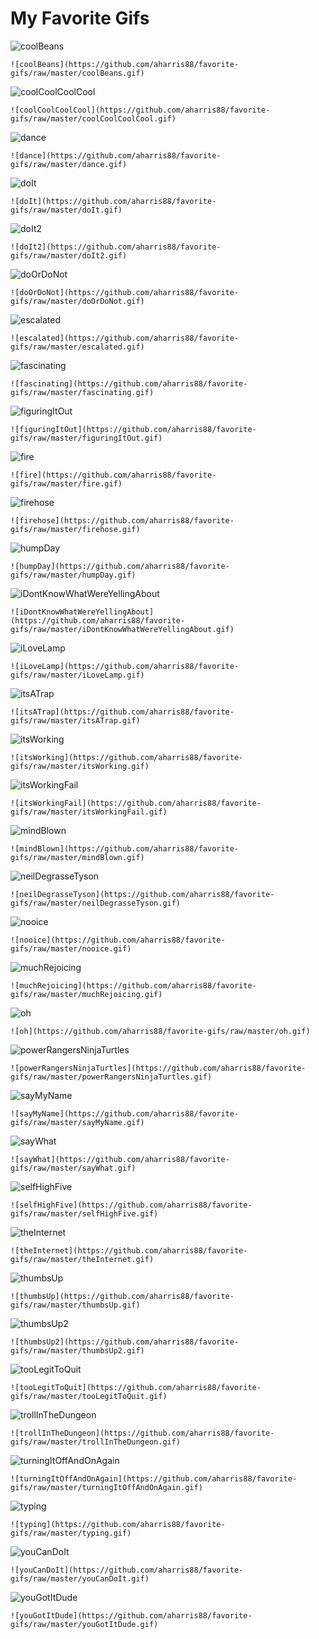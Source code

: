 # My Favorite Gifs

![coolBeans](https://github.com/aharris88/favorite-gifs/raw/master/coolBeans.gif)
```
![coolBeans](https://github.com/aharris88/favorite-gifs/raw/master/coolBeans.gif)
```

![coolCoolCoolCool](https://github.com/aharris88/favorite-gifs/raw/master/coolCoolCoolCool.gif)
```
![coolCoolCoolCool](https://github.com/aharris88/favorite-gifs/raw/master/coolCoolCoolCool.gif)
```

![dance](https://github.com/aharris88/favorite-gifs/raw/master/dance.gif)
```
![dance](https://github.com/aharris88/favorite-gifs/raw/master/dance.gif)
```

![doIt](https://github.com/aharris88/favorite-gifs/raw/master/doIt.gif)
```
![doIt](https://github.com/aharris88/favorite-gifs/raw/master/doIt.gif)
```

![doIt2](https://github.com/aharris88/favorite-gifs/raw/master/doIt2.gif)
```
![doIt2](https://github.com/aharris88/favorite-gifs/raw/master/doIt2.gif)
```

![doOrDoNot](https://github.com/aharris88/favorite-gifs/raw/master/doOrDoNot.gif)
```
![doOrDoNot](https://github.com/aharris88/favorite-gifs/raw/master/doOrDoNot.gif)
```

![escalated](https://github.com/aharris88/favorite-gifs/raw/master/escalated.gif)
```
![escalated](https://github.com/aharris88/favorite-gifs/raw/master/escalated.gif)
```

![fascinating](https://github.com/aharris88/favorite-gifs/raw/master/fascinating.gif)
```
![fascinating](https://github.com/aharris88/favorite-gifs/raw/master/fascinating.gif)
```

![figuringItOut](https://github.com/aharris88/favorite-gifs/raw/master/figuringItOut.gif)
```
![figuringItOut](https://github.com/aharris88/favorite-gifs/raw/master/figuringItOut.gif)
```

![fire](https://github.com/aharris88/favorite-gifs/raw/master/fire.gif)
```
![fire](https://github.com/aharris88/favorite-gifs/raw/master/fire.gif)
```

![firehose](https://github.com/aharris88/favorite-gifs/raw/master/firehose.gif)
```
![firehose](https://github.com/aharris88/favorite-gifs/raw/master/firehose.gif)
```

![humpDay](https://github.com/aharris88/favorite-gifs/raw/master/humpDay.gif)
```
![humpDay](https://github.com/aharris88/favorite-gifs/raw/master/humpDay.gif)
```

![iDontKnowWhatWereYellingAbout](https://github.com/aharris88/favorite-gifs/raw/master/iDontKnowWhatWereYellingAbout.gif)
```
![iDontKnowWhatWereYellingAbout](https://github.com/aharris88/favorite-gifs/raw/master/iDontKnowWhatWereYellingAbout.gif)
```

![iLoveLamp](https://github.com/aharris88/favorite-gifs/raw/master/iLoveLamp.gif)
```
![iLoveLamp](https://github.com/aharris88/favorite-gifs/raw/master/iLoveLamp.gif)
```

![itsATrap](https://github.com/aharris88/favorite-gifs/raw/master/itsATrap.gif)
```
![itsATrap](https://github.com/aharris88/favorite-gifs/raw/master/itsATrap.gif)
```

![itsWorking](https://github.com/aharris88/favorite-gifs/raw/master/itsWorking.gif)
```
![itsWorking](https://github.com/aharris88/favorite-gifs/raw/master/itsWorking.gif)
```

![itsWorkingFail](https://github.com/aharris88/favorite-gifs/raw/master/itsWorkingFail.gif)
```
![itsWorkingFail](https://github.com/aharris88/favorite-gifs/raw/master/itsWorkingFail.gif)
```

![mindBlown](https://github.com/aharris88/favorite-gifs/raw/master/mindBlown.gif)
```
![mindBlown](https://github.com/aharris88/favorite-gifs/raw/master/mindBlown.gif)
```

![neilDegrasseTyson](https://github.com/aharris88/favorite-gifs/raw/master/neilDegrasseTyson.gif)
```
![neilDegrasseTyson](https://github.com/aharris88/favorite-gifs/raw/master/neilDegrasseTyson.gif)
```

![nooice](https://github.com/aharris88/favorite-gifs/raw/master/nooice.gif)
```
![nooice](https://github.com/aharris88/favorite-gifs/raw/master/nooice.gif)
```

![muchRejoicing](https://github.com/aharris88/favorite-gifs/raw/master/muchRejoicing.gif)
```
![muchRejoicing](https://github.com/aharris88/favorite-gifs/raw/master/muchRejoicing.gif)
```

![oh](https://github.com/aharris88/favorite-gifs/raw/master/oh.gif)
```
![oh](https://github.com/aharris88/favorite-gifs/raw/master/oh.gif)
```

![powerRangersNinjaTurtles](https://github.com/aharris88/favorite-gifs/raw/master/powerRangersNinjaTurtles.gif)
```
![powerRangersNinjaTurtles](https://github.com/aharris88/favorite-gifs/raw/master/powerRangersNinjaTurtles.gif)
```

![sayMyName](https://github.com/aharris88/favorite-gifs/raw/master/sayMyName.gif)
```
![sayMyName](https://github.com/aharris88/favorite-gifs/raw/master/sayMyName.gif)
```

![sayWhat](https://github.com/aharris88/favorite-gifs/raw/master/sayWhat.gif)
```
![sayWhat](https://github.com/aharris88/favorite-gifs/raw/master/sayWhat.gif)
```

![selfHighFive](https://github.com/aharris88/favorite-gifs/raw/master/selfHighFive.gif)
```
![selfHighFive](https://github.com/aharris88/favorite-gifs/raw/master/selfHighFive.gif)
```

![theInternet](https://github.com/aharris88/favorite-gifs/raw/master/theInternet.gif)
```
![theInternet](https://github.com/aharris88/favorite-gifs/raw/master/theInternet.gif)
```

![thumbsUp](https://github.com/aharris88/favorite-gifs/raw/master/thumbsUp.gif)
```
![thumbsUp](https://github.com/aharris88/favorite-gifs/raw/master/thumbsUp.gif)
```

![thumbsUp2](https://github.com/aharris88/favorite-gifs/raw/master/thumbsUp2.gif)
```
![thumbsUp2](https://github.com/aharris88/favorite-gifs/raw/master/thumbsUp2.gif)
```

![tooLegitToQuit](https://github.com/aharris88/favorite-gifs/raw/master/tooLegitToQuit.gif)
```
![tooLegitToQuit](https://github.com/aharris88/favorite-gifs/raw/master/tooLegitToQuit.gif)
```

![trollInTheDungeon](https://github.com/aharris88/favorite-gifs/raw/master/trollInTheDungeon.gif)
```
![trollInTheDungeon](https://github.com/aharris88/favorite-gifs/raw/master/trollInTheDungeon.gif)
```

![turningItOffAndOnAgain](https://github.com/aharris88/favorite-gifs/raw/master/turningItOffAndOnAgain.gif)
```
![turningItOffAndOnAgain](https://github.com/aharris88/favorite-gifs/raw/master/turningItOffAndOnAgain.gif)
```

![typing](https://github.com/aharris88/favorite-gifs/raw/master/typing.gif)
```
![typing](https://github.com/aharris88/favorite-gifs/raw/master/typing.gif)
```

![youCanDoIt](https://github.com/aharris88/favorite-gifs/raw/master/youCanDoIt.gif)
```
![youCanDoIt](https://github.com/aharris88/favorite-gifs/raw/master/youCanDoIt.gif)
```

![youGotItDude](https://github.com/aharris88/favorite-gifs/raw/master/youGotItDude.gif)
```
![youGotItDude](https://github.com/aharris88/favorite-gifs/raw/master/youGotItDude.gif)
```
